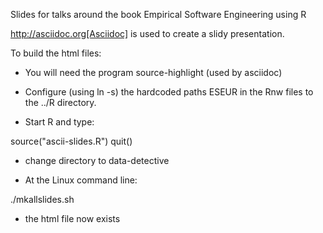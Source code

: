 
Slides for talks around the book Empirical Software Engineering using R

http://asciidoc.org[Asciidoc] is used to create a slidy presentation.

To build the html files:

* You will need the program source-highlight (used by asciidoc)

* Configure (using ln -s) the hardcoded paths ESEUR in the Rnw files to the ../R directory.

* Start R and type:

 source("ascii-slides.R")
 quit()

* change directory to data-detective

* At the Linux command line:

 ./mkallslides.sh

* the html file now exists

